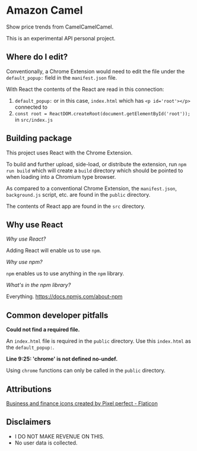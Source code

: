 # Amazon Camel

Show price trends from CamelCamelCamel.  

This is an experimental API personal project.  

## Where do I edit?  

Conventionally, a Chrome Extension would need to edit the file under the
`default_popup:` field in the `manifest.json` file.

With React the contents of the React are read in this connection:

1. `default_popup:` or in this case, `index.html` which has `<p id='root'></p>`
connected to
1. `const root = ReactDOM.createRoot(document.getElementById('root'));`
in `src/index.js`

## Building package

This project uses React with the Chrome Extension.  

To build and further upload, side-load, or distribute the extension, run
`npm run build` which will create a `build` directory which should be pointed
to when loading into a Chromium type browser.  

As compared to a conventional Chrome Extension, the `manifest.json`,
`background.js` script, etc. are found in the `public` directory.  

The contents of React app are found in the `src` directory.  

## Why use React

*Why use React?*

Adding React will enable us to use `npm`.  

*Why use npm?*

`npm` enables us to use anything in the `npm` library.  

*What's in the npm library?*

Everything.  <https://docs.npmjs.com/about-npm>

## Common developer pitfalls

**Could not find a required file.**

An `index.html` file is required in the `public` directory.  Use this
`index.html` as the `default_popup:`.

**Line 9:25:  'chrome' is not defined  no-undef.**

Using `chrome` functions can only be called in the `public` directory.

## Attributions

<a
href="https://www.flaticon.com/free-icons/business-and-finance"
title="business and finance icons">
Business and finance icons created by Pixel perfect - Flaticon
</a>

## Disclaimers

- I DO NOT MAKE REVENUE ON THIS.  
- No user data is collected.
